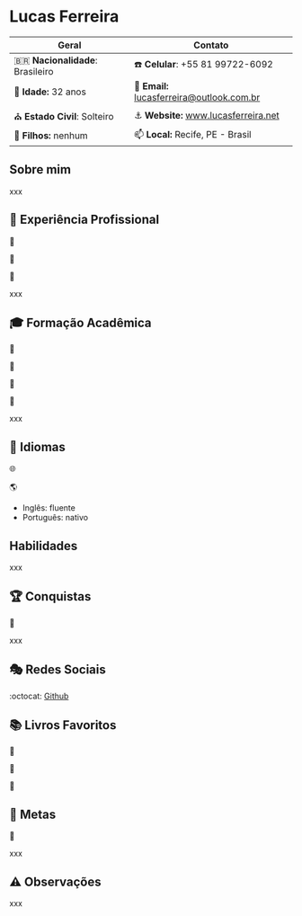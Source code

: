 # Lucas Ferreira

| Geral                                  | Contato                                          |
|----------------------------------------|--------------------------------------------------|
| :brazil: **Nacionalidade**: Brasileiro | :phone: **Celular**: +55 81 99722-6092           |
| :birthday: **Idade:** 32 anos          | :e-mail: **Email:** lucasferreira@outlook.com.br |
| :church: **Estado Civil**: Solteiro    | :anchor: **Website:** www.lucasferreira.net      |
| :baby: **Filhos:** nenhum              | :mailbox: **Local:** Recife, PE - Brasil         |

## Sobre mim

xxx

## :briefcase: Experiência Profissional

:office:

:link:

:calendar:

xxx

## :mortar_board: Formação Acadêmica

:closed_book:

:green_book:

:blue_book:

:orange_book:

xxx

## :speech_balloon: Idiomas

:globe_with_meridians:

:earth_americas:

- Inglês: fluente
- Português: nativo

## Habilidades

xxx

## :trophy: Conquistas

:1st_place_medal:

xxx

## :performing_arts: Redes Sociais

:octocat: [Github](https://www.github.com/lflucasferreira)

## :books: Livros Favoritos

:book:

:bookmark:

:dart:

## :triangular_flag_on_post: Metas

:dart:

xxx

## :warning: Observações

xxx
